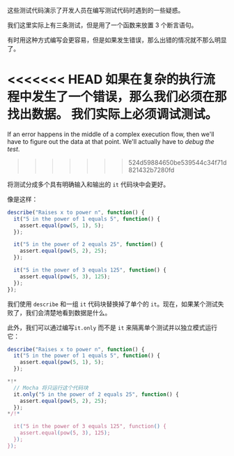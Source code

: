 这些测试代码演示了开发人员在编写测试代码时遇到的一些疑惑。

我们这里实际上有三条测试，但是用了一个函数来放置 3 个断言语句。

有时用这种方式编写会更容易，但是如果发生错误，那么出错的情况就不那么明显了。

<<<<<<< HEAD
如果在复杂的执行流程中发生了一个错误，那么我们必须在那找出数据。 我们实际上必须**调试测试**。
=======
If an error happens in the middle of a complex execution flow, then we'll have to figure out the data at that point. We'll actually have to *debug the test*.
>>>>>>> 524d59884650be539544c34f71d821432b7280fd

将测试分成多个具有明确输入和输出的 `it` 代码块中会更好。

像是这样：
```js
describe("Raises x to power n", function() {
  it("5 in the power of 1 equals 5", function() {
    assert.equal(pow(5, 1), 5);
  });

  it("5 in the power of 2 equals 25", function() {
    assert.equal(pow(5, 2), 25);
  });

  it("5 in the power of 3 equals 125", function() {
    assert.equal(pow(5, 3), 125);
  });
});
```

我们使用 `describe` 和一组 `it` 代码块替换掉了单个的 `it`。现在，如果某个测试失败了，我们会清楚地看到数据是什么。

此外，我们可以通过编写`it.only` 而不是 `it` 来隔离单个测试并以独立模式运行它：


```js
describe("Raises x to power n", function() {
  it("5 in the power of 1 equals 5", function() {
    assert.equal(pow(5, 1), 5);
  });

*!*
  // Mocha 将只运行这个代码块
  it.only("5 in the power of 2 equals 25", function() {
    assert.equal(pow(5, 2), 25);
  });
*/!*

  it("5 in the power of 3 equals 125", function() {
    assert.equal(pow(5, 3), 125);
  });
});
```

